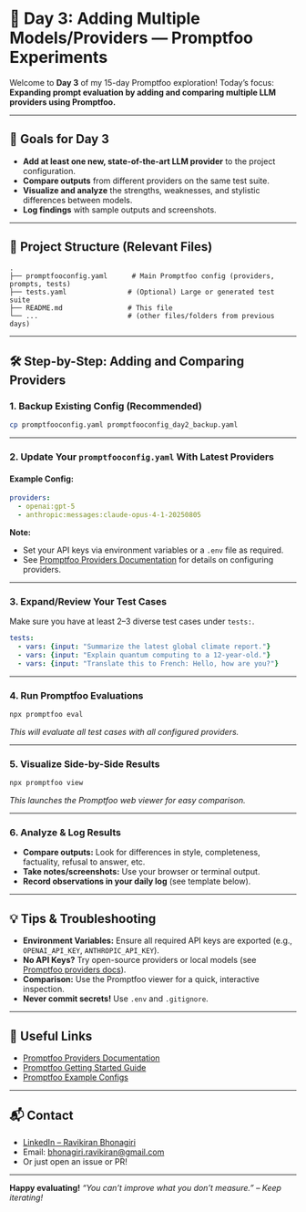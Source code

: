 # 🚀 Day 3: Adding Multiple Models/Providers — Promptfoo Experiments

Welcome to **Day 3** of my 15-day Promptfoo exploration!
Today’s focus: **Expanding prompt evaluation by adding and comparing multiple LLM providers using Promptfoo.**

---

## 🎯 Goals for Day 3

* **Add at least one new, state-of-the-art LLM provider** to the project configuration.
* **Compare outputs** from different providers on the same test suite.
* **Visualize and analyze** the strengths, weaknesses, and stylistic differences between models.
* **Log findings** with sample outputs and screenshots.

---

## 📁 Project Structure (Relevant Files)

```
.
├── promptfooconfig.yaml      # Main Promptfoo config (providers, prompts, tests)
├── tests.yaml               # (Optional) Large or generated test suite
├── README.md                # This file
└── ...                      # (other files/folders from previous days)
```

---

## 🛠️ Step-by-Step: Adding and Comparing Providers

### 1. Backup Existing Config (Recommended)

```bash
cp promptfooconfig.yaml promptfooconfig_day2_backup.yaml
```

---

### 2. Update Your `promptfooconfig.yaml` With Latest Providers

#### **Example Config:**

```yaml
providers:
  - openai:gpt-5
  - anthropic:messages:claude-opus-4-1-20250805
```

**Note:**

* Set your API keys via environment variables or a `.env` file as required.
* See [Promptfoo Providers Documentation](https://promptfoo.dev/docs/providers/) for details on configuring providers.

---

### 3. Expand/Review Your Test Cases

Make sure you have at least 2–3 diverse test cases under `tests:`.

```yaml
tests:
  - vars: {input: "Summarize the latest global climate report."}
  - vars: {input: "Explain quantum computing to a 12-year-old."}
  - vars: {input: "Translate this to French: Hello, how are you?"}
```

---

### 4. Run Promptfoo Evaluations

```bash
npx promptfoo eval
```

*This will evaluate all test cases with all configured providers.*

---

### 5. Visualize Side-by-Side Results

```bash
npx promptfoo view
```

*This launches the Promptfoo web viewer for easy comparison.*

---

### 6. Analyze & Log Results

* **Compare outputs:** Look for differences in style, completeness, factuality, refusal to answer, etc.
* **Take notes/screenshots:** Use your browser or terminal output.
* **Record observations in your daily log** (see template below).

---

## 💡 Tips & Troubleshooting

* **Environment Variables:**
  Ensure all required API keys are exported (e.g., `OPENAI_API_KEY`, `ANTHROPIC_API_KEY`).
* **No API Keys?**
  Try open-source providers or local models (see [Promptfoo providers docs](https://promptfoo.dev/docs/providers/)).
* **Comparison:**
  Use the Promptfoo viewer for a quick, interactive inspection.
* **Never commit secrets!**
  Use `.env` and `.gitignore`.

---

## 🔗 Useful Links

* [Promptfoo Providers Documentation](https://promptfoo.dev/docs/providers/)
* [Promptfoo Getting Started Guide](https://promptfoo.dev/docs/getting-started/)
* [Promptfoo Example Configs](https://github.com/promptfoo/promptfoo/tree/main/examples)

---

## 📬 Contact

* [LinkedIn – Ravikiran Bhonagiri](https://www.linkedin.com/in/ravikiran-bhonagiri/)
* Email: [bhonagiri.ravikiran@gmail.com](mailto:bhonagiri.ravikiran@gmail.com)
* Or just open an issue or PR!

---

**Happy evaluating!**
*“You can’t improve what you don’t measure.” – Keep iterating!*

